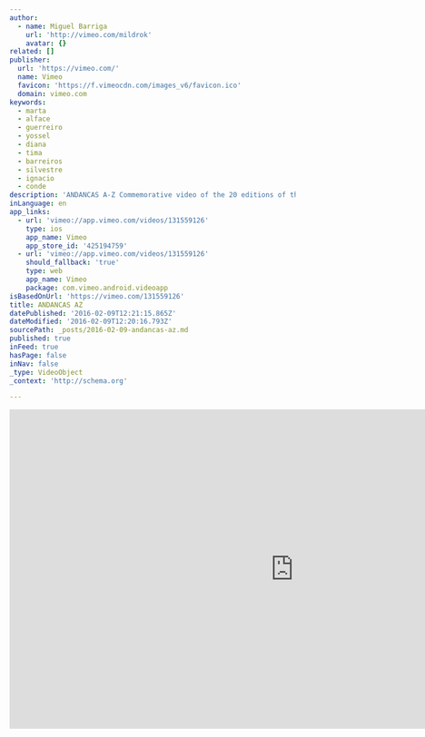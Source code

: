 ```yaml
---
author:
  - name: Miguel Barriga
    url: 'http://vimeo.com/mildrok'
    avatar: {}
related: []
publisher:
  url: 'https://vimeo.com/'
  name: Vimeo
  favicon: 'https://f.vimeocdn.com/images_v6/favicon.ico'
  domain: vimeo.com
keywords:
  - marta
  - alface
  - guerreiro
  - yossel
  - diana
  - tima
  - barreiros
  - silvestre
  - ignacio
  - conde
description: 'ANDANCAS A-Z Commemorative video of the 20 editions of the Festival Andanças DIRECTOR, CAMERA, EDITING, COLOR GRADING, MUSIC - Miguel Barriga (me) Thanks to all the talented people.'
inLanguage: en
app_links:
  - url: 'vimeo://app.vimeo.com/videos/131559126'
    type: ios
    app_name: Vimeo
    app_store_id: '425194759'
  - url: 'vimeo://app.vimeo.com/videos/131559126'
    should_fallback: 'true'
    type: web
    app_name: Vimeo
    package: com.vimeo.android.videoapp
isBasedOnUrl: 'https://vimeo.com/131559126'
title: ANDANCAS AZ
datePublished: '2016-02-09T12:21:15.865Z'
dateModified: '2016-02-09T12:20:16.793Z'
sourcePath: _posts/2016-02-09-andancas-az.md
published: true
inFeed: true
hasPage: false
inNav: false
_type: VideoObject
_context: 'http://schema.org'

---
```

<iframe src="https://cdn.embedly.com/widgets/media.html?src=https%3A%2F%2Fplayer.vimeo.com%2Fvideo%2F131559126&amp;url=https%3A%2F%2Fvimeo.com%2F131559126&amp;image=http%3A%2F%2Fi.vimeocdn.com%2Fvideo%2F523868914_1280.jpg&amp;key=b7d04c9b404c499eba89ee7072e1c4f7&amp;type=text%2Fhtml&amp;schema=vimeo" width="1000" height="563" scrolling="no" frameborder="0" allowfullscreen="allowfullscreen" style=""></iframe>